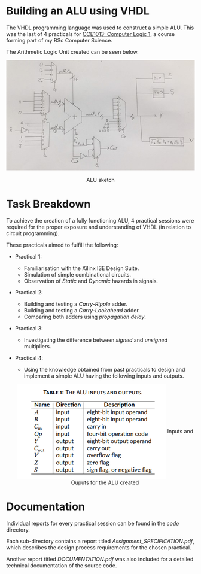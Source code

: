 # Building an ALU using VHDL

The VHDL programming language was used to construct a simple ALU. This was the last of 4 practicals for [CCE1013: Computer Logic 1](https://www.um.edu.mt/courses/studyunit/CCE1013), a course forming part of my BSc Computer Science.

The Arithmetic Logic Unit created can be seen below.

<p align="center">
  <img src="code/Practical_4/ALU_code/ALU.jpg" alt="ALU sketch"/>
  <figcaption align="center">ALU sketch</figcaption>
</p>

# Task Breakdown

To achieve the creation of a fully functioning ALU, 4 practical sessions were required for the proper exposure and understanding of VHDL (in relation to circuit programming).

These practicals aimed to fulfill the following:

- Practical 1:

  - Familiarisation with the Xilinx ISE Design Suite.
  - Simulation of simple combinational circuits.
  - Observation of _Static_ and _Dynamic_ hazards in signals.

- Practical 2:

  - Building and testing a _Carry-Ripple_ adder.
  - Building and testing a _Carry-Lookahead_ adder.
  - Comparing both adders using _propagation delay_.

- Practical 3:

  - Investigating the difference between _signed_ and _unsigned_ multipliers.

- Practical 4:

  - Using the knowledge obtained from past practicals to design and implement a simple ALU having the following inputs and outputs.

  <p align="center">
    <img align="center" src="code/Practical_4/ALU_code/table.png">
    Inputs and Ouputs for the ALU created
  </p>

# Documentation

Individual reports for every practical session can be found in the _code_ directory.

Each sub-directory contains a report titled _Assignment_SPECIFICATION.pdf_, which describes the design process requirements for the chosen practical.

Another report titled _DOCUMENTATION.pdf_ was also included for a detailed technical documentation of the source code.
